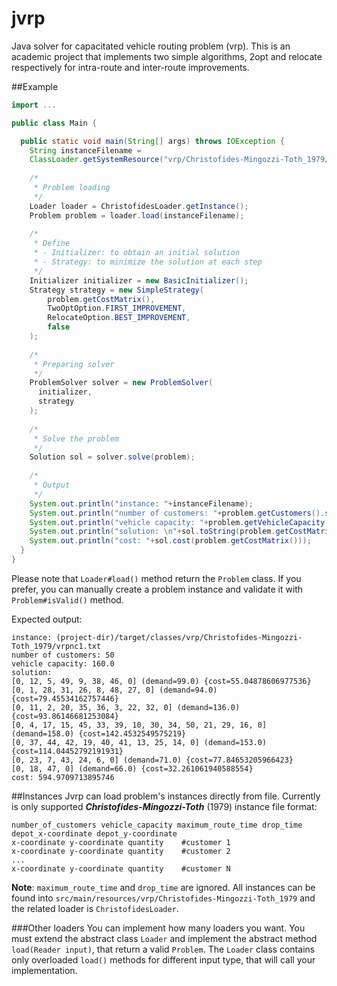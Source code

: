 # jvrp
Java solver for capacitated vehicle routing problem (vrp). This is an academic project that implements two simple algorithms, 2opt and relocate respectively for intra-route and 
inter-route improvements.

##Example
```java
import ...

public class Main {

  public static void main(String[] args) throws IOException {
    String instanceFilename = 
    ClassLoader.getSystemResource("vrp/Christofides-Mingozzi-Toth_1979/vrpnc1.txt").getFile();
    
    /*
     * Problem loading
     */
    Loader loader = ChristofidesLoader.getInstance();
    Problem problem = loader.load(instanceFilename);
    
    /*
     * Define 
     * - Initializer: to obtain an initial solution
     * - Strategy: to minimize the solution at each step
     */
    Initializer initializer = new BasicInitializer();
    Strategy strategy = new SimpleStrategy(
        problem.getCostMatrix(), 
        TwoOptOption.FIRST_IMPROVEMENT,
        RelocateOption.BEST_IMPROVEMENT,
        false
    );
    
    /*
     * Preparing solver
     */
    ProblemSolver solver = new ProblemSolver(
      initializer,
      strategy
    );
    
    /*
     * Solve the problem
     */
    Solution sol = solver.solve(problem);
    
    /*
     * Output
     */
    System.out.println("instance: "+instanceFilename);
    System.out.println("number of customers: "+problem.getCustomers().size());
    System.out.println("vehicle capacity: "+problem.getVehicleCapacity());
    System.out.println("solution: \n"+sol.toString(problem.getCostMatrix()));
    System.out.println("cost: "+sol.cost(problem.getCostMatrix()));
  } 
}
```
Please note that `Loader#load()` method return the `Problem` class. If you prefer, you can manually create a problem instance and validate it with `Problem#isValid()` method.

Expected output:
```
instance: (project-dir)/target/classes/vrp/Christofides-Mingozzi-Toth_1979/vrpnc1.txt
number of customers: 50
vehicle capacity: 160.0
solution: 
[0, 12, 5, 49, 9, 38, 46, 0] (demand=99.0) {cost=55.04878606977536}
[0, 1, 28, 31, 26, 8, 48, 27, 0] (demand=94.0) {cost=79.45534162757446}
[0, 11, 2, 20, 35, 36, 3, 22, 32, 0] (demand=136.0) {cost=93.86146681253084}
[0, 4, 17, 15, 45, 33, 39, 10, 30, 34, 50, 21, 29, 16, 0] (demand=158.0) {cost=142.4532549575219}
[0, 37, 44, 42, 19, 40, 41, 13, 25, 14, 0] (demand=153.0) {cost=114.04452792191931}
[0, 23, 7, 43, 24, 6, 0] (demand=71.0) {cost=77.84653205966423}
[0, 18, 47, 0] (demand=66.0) {cost=32.261061940588554}
cost: 594.9709713895746
```

##Instances
Jvrp can load problem's instances directly from file. Currently is only supported **_Christofides-Mingozzi-Toth_** (1979) instance file format:
```
number_of_customers vehicle_capacity maximum_route_time drop_time
depot_x-coordinate depot_y-coordinate
x-coordinate y-coordinate quantity    #customer 1
x-coordinate y-coordinate quantity    #customer 2
...
x-coordinate y-coordinate quantity    #customer N
```
**Note**: `maximum_route_time` and `drop_time` are ignored.
All instances can be found into `src/main/resources/vrp/Christofides-Mingozzi-Toth_1979` and the related loader is `ChristofidesLoader`.

###Other loaders
You can implement how many loaders you want. You must extend the abstract class `Loader` and implement the abstract method `load(Reader input)`, that return a valid `Problem`. The `Loader` class contains only overloaded `load()` methods for different input type, that will call your implementation.
